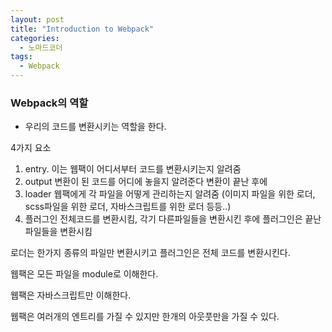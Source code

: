 ```yaml
---
layout: post
title: "Introduction to Webpack"
categories:
  -	노마드코더
tags:
  -	Webpack
---
```


### Webpack의 역할
- 우리의 코드를 변환시키는 역할을 한다.

4가지 요소
1. entry. 이는 웹팩이 어디서부터 코드를 변환시키는지 알려줌
2. output 변환이 된 코드를 어디에 놓을지 알려준다 변환이 끝난 후에
3. loader 웹팩에게 각 파일을 어떻게 관리하는지 알려줌 (이미지 파일을 위한 로더, scss파일을 위한 로더, 자바스크립트를 위한 로더 등등..)
4. 플러그인 전체코드를 변환시킴, 각기 다른파일들을 변환시킨 후에 플러그인은 끝난 파일들을 변환시킴

로더는 한가지 종류의 파일만 변환시키고 플러그인은 전체 코드를 변환시킨다.

웹팩은 모든 파일을 module로 이해한다.

웹팩은 자바스크립트만 이해한다.

웹팩은 여러개의 엔트리를 가질 수 있지만 한개의 아웃풋만을 가질 수 있다.
